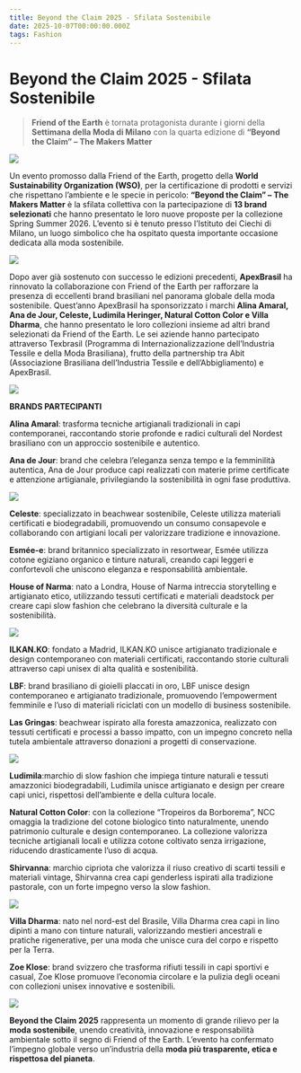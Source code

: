 ```yaml
---
title: Beyond the Claim 2025 - Sfilata Sostenibile
date: 2025-10-07T00:00:00.000Z
tags: Fashion
---
```


# Beyond the Claim 2025 - Sfilata Sostenibile

> **Friend of the Earth** è tornata protagonista durante i giorni della **Settimana della Moda di Milano** con la quarta edizione di **“Beyond the Claim” – The Makers Matter**
 
![](banner.jpg)

Un evento promosso dalla Friend of the Earth, progetto della **World Sustainability Organization (WSO)**, per la certificazione di prodotti e servizi che rispettano l’ambiente e le specie in pericolo: **“Beyond the Claim” – The Makers Matter** è la sfilata collettiva con la partecipazione di **13 brand selezionati** che hanno presentato le loro nuove proposte per la collezione Spring Summer 2026. L’evento si è tenuto presso l’Istituto dei Ciechi di Milano, un luogo simbolico che ha ospitato questa importante occasione dedicata alla moda sostenibile. 

![](2.jpg)

Dopo aver già sostenuto con successo le edizioni precedenti, **ApexBrasil** ha rinnovato la collaborazione con Friend of the Earth per rafforzare la presenza di eccellenti brand brasiliani nel panorama globale della moda sostenibile. Quest’anno ApexBrasil ha sponsorizzato i marchi **Alina Amaral, Ana de Jour, Celeste, Ludimila Heringer, Natural Cotton Color e Villa Dharma**, che hanno presentato le loro collezioni insieme ad altri brand selezionati da Friend of the Earth. Le sei aziende hanno partecipato attraverso Texbrasil (Programma di Internazionalizzazione dell’Industria Tessile e della Moda Brasiliana), frutto della partnership tra Abit (Associazione Brasiliana dell’Industria Tessile e dell’Abbigliamento) e ApexBrasil.

![](7.jpg)

**BRANDS PARTECIPANTI**

**Alina Amaral**: trasforma tecniche artigianali tradizionali in capi contemporanei, raccontando storie profonde e radici culturali del Nordest brasiliano con un approccio sostenibile e autentico. 

**Ana de Jour**: brand che celebra l’eleganza senza tempo e la femminilità autentica, Ana de Jour produce capi realizzati con materie prime certificate e attenzione artigianale, privilegiando la sostenibilità in ogni fase produttiva. 

![](14.jpg)

**Celeste**: specializzato in beachwear sostenibile, Celeste utilizza materiali certificati e biodegradabili, promuovendo un consumo consapevole e collaborando con artigiani locali per valorizzare tradizione e innovazione. 

**Esmée-e**: brand britannico specializzato in resortwear, Esmée utilizza cotone egiziano organico e tinture naturali, creando capi leggeri e confortevoli che uniscono eleganza e responsabilità ambientale. 

**House of Narma**: nato a Londra, House of Narma intreccia storytelling e artigianato etico, utilizzando tessuti certificati e materiali deadstock per creare capi slow fashion che celebrano la diversità culturale e la sostenibilità. 

![](13.jpg)

**ILKAN.KO**: fondato a Madrid, ILKAN.KO unisce artigianato tradizionale e design contemporaneo con materiali certificati, raccontando storie culturali attraverso capi unisex di alta qualità e sostenibilità. 

**LBF**: brand brasiliano di gioielli placcati in oro, LBF unisce design contemporaneo e artigianato tradizionale, promuovendo l’empowerment femminile e l’uso di materiali riciclati con un modello di business sostenibile. 

**Las Gringas**: beachwear ispirato alla foresta amazzonica, realizzato con tessuti certificati e processi a basso impatto, con un impegno concreto nella tutela ambientale attraverso donazioni a progetti di conservazione. 

![](1.jpg)

**Ludimila**:marchio di slow fashion che impiega tinture naturali e tessuti amazzonici biodegradabili, Ludimila unisce artigianato e design per creare capi unici, rispettosi dell’ambiente e della cultura locale. 

**Natural Cotton Color**: con la collezione “Tropeiros da Borborema”, NCC omaggia la tradizione del cotone biologico tinto naturalmente, unendo patrimonio culturale e design contemporaneo. La collezione valorizza tecniche artigianali locali e utilizza cotone coltivato senza irrigazione, riducendo drasticamente l’uso di acqua. 

**Shirvanna**: marchio cipriota che valorizza il riuso creativo di scarti tessili e materiali vintage, Shirvanna crea capi genderless ispirati alla tradizione pastorale, con un forte impegno verso la slow fashion. 

![](11.jpg)

**Villa Dharma**: nato nel nord-est del Brasile, Villa Dharma crea capi in lino dipinti a mano con tinture naturali, valorizzando mestieri ancestrali e pratiche rigenerative, per una moda che unisce cura del corpo e rispetto per la Terra. 

**Zoe Klose**: brand svizzero che trasforma rifiuti tessili in capi sportivi e casual, Zoe Klose promuove l’economia circolare e la pulizia degli oceani con collezioni unisex innovative e sostenibili.

![](6.jpg)

**Beyond the Claim 2025** rappresenta un momento di grande rilievo per la **moda sostenibile**, unendo creatività, innovazione e responsabilità ambientale sotto il segno di Friend of the Earth. L’evento ha confermato l’impegno globale verso un’industria della **moda più trasparente, etica e rispettosa del pianeta**.
